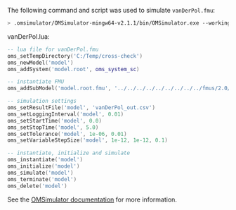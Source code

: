The following command and script was used to simulate `vanDerPol.fmu`:
```bash
> .omsimulator/OMSimulator-mingw64-v2.1.1/bin/OMSimulator.exe --workingDir=results/2.0/me/win64/OMSimulator/v2.1.1/FMUSDK/2.0.4/vanDerPol --stripRoot=true --skipCSVHeader=true --addParametersToCSV=true --suppressPath=true --timeout=60 vanDerPol.lua
```

vanDerPol.lua:
```lua
-- lua file for vanDerPol.fmu
oms_setTempDirectory('C:/Temp/cross-check')
oms_newModel('model')
oms_addSystem('model.root', oms_system_sc)

-- instantiate FMU
oms_addSubModel('model.root.fmu', '../../../../../../../../../fmus/2.0/me/win64/FMUSDK/2.0.4/vanDerPol/vanDerPol.fmu')

-- simulation settings
oms_setResultFile('model', 'vanDerPol_out.csv')
oms_setLoggingInterval('model', 0.01)
oms_setStartTime('model', 0.0)
oms_setStopTime('model', 5.0)
oms_setTolerance('model', 1e-06, 0.01)
oms_setVariableStepSize('model', 1e-12, 1e-12, 0.1)

-- instantiate, initialize and simulate
oms_instantiate('model')
oms_initialize('model')
oms_simulate('model')
oms_terminate('model')
oms_delete('model')
```
See the [OMSimulator documentation](https://openmodelica.org/doc/OMSimulator/master/html/index.html) for more information.

